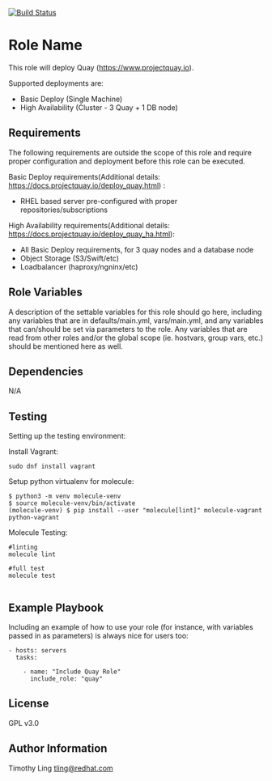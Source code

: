 [![Build Status](https://travis-ci.org/twling/ansible-role-quay.svg?branch=master)](https://travis-ci.org/twling/ansible-role-quay)

Role Name
=========

This role will deploy Quay (https://www.projectquay.io).

Supported deployments are:

* Basic Deploy (Single Machine)
* High Availability (Cluster - 3 Quay + 1 DB node)


Requirements
------------

The following requirements are outside the scope of this role and require proper configuration
and deployment before this role can be executed.

Basic Deploy requirements(Additional details: https://docs.projectquay.io/deploy_quay.html) :

* RHEL based server pre-configured with proper repositories/subscriptions


High Availability requirements(Additional details: https://docs.projectquay.io/deploy_quay_ha.html):

* All Basic Deploy requirements, for 3 quay nodes and a database node
* Object Storage (S3/Swift/etc)
* Loadbalancer (haproxy/ngninx/etc)

Role Variables
--------------

A description of the settable variables for this role should go here, including any variables that are in defaults/main.yml, vars/main.yml, and any variables that can/should be set via parameters to the role. Any variables that are read from other roles and/or the global scope (ie. hostvars, group vars, etc.) should be mentioned here as well.

Dependencies
------------

N/A

Testing
-------

Setting up the testing environment:

Install Vagrant:

```
sudo dnf install vagrant
```

Setup python virtualenv for molecule:

```
$ python3 -m venv molecule-venv
$ source molecule-venv/bin/activate
(molecule-venv) $ pip install --user "molecule[lint]" molecule-vagrant python-vagrant
```


Molecule Testing:

```
#linting
molecule lint

#full test
molecule test


```

Example Playbook
----------------

Including an example of how to use your role (for instance, with variables passed in as parameters) is always nice for users too:

    - hosts: servers
      tasks:
         
        - name: "Include Quay Role"
          include_role: "quay" 

License
-------

GPL v3.0

Author Information
------------------

Timothy Ling <tling@redhat.com>
